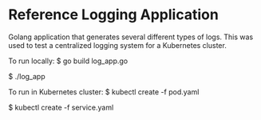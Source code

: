 # Reference Logging Application
Golang application that generates several different types of logs. This was used to test a centralized logging system for a Kubernetes cluster. 


To run locally: 
$ go build log_app.go

$ ./log_app

To run in Kubernetes cluster:
$ kubectl create -f pod.yaml

$ kubectl create -f service.yaml
